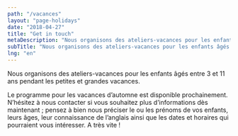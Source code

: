 ```yaml
---
path: "/vacances"
layout: "page-holidays"
date: "2018-04-27"
title: "Get in touch"
metaDescription: "Nous organisons des ateliers-vacances pour les enfants âgés entre 3 et 11 ans pendant les petites et grandes vacances"
subTitle: "Nous organisons des ateliers-vacances pour les enfants âgés entre 3 et 11 ans pendant les petites et grandes vacances"
lng: "en"
---
```


Nous organisons des ateliers-vacances pour les enfants âgés entre 3 et 11 ans pendant les petites et grandes vacances. 

Le programme pour les vacances d’automne est disponible prochainement. N’hésitez à nous contacter si vous souhaitez plus d’informations dès maintenant ; pensez à bien nous préciser le ou les prénoms de vos enfants, leurs âges, leur connaissance de l’anglais ainsi que les dates et horaires qui pourraient vous intéresser. A très vite !
